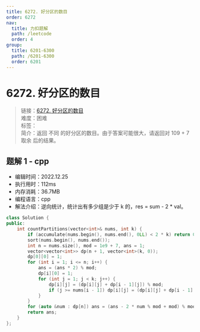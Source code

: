 ```yaml
---
title: 6272. 好分区的数目
order: 6272
nav:
  title: 力扣题解
  path: /leetcode
  order: 4
group:
  title: 6201-6300
  path: /6201-6300
  order: 6201
---
```


# 6272. 好分区的数目

> 链接：[6272. 好分区的数目](https://leetcode.cn/problems/number-of-great-partitions/)  
> 难度：困难  
> 标签：  
> 简介：返回 不同 的好分区的数目。由于答案可能很大，请返回对 109 + 7 取余 后的结果。

## 题解 1 - cpp

- 编辑时间：2022.12.25
- 执行用时：112ms
- 内存消耗：36.7MB
- 编程语言：cpp
- 解法介绍：逆向统计，统计出有多少组是少于 k 的，res = sum - 2 \* val。

```cpp
class Solution {
public:
    int countPartitions(vector<int>& nums, int k) {
        if (accumulate(nums.begin(), nums.end(), 0LL) < 2 * k) return 0;
        sort(nums.begin(), nums.end());
        int n = nums.size(), mod = 1e9 + 7, ans = 1;
        vector<vector<int>> dp(n + 1, vector<int>(k, 0));
        dp[0][0] = 1;
        for (int i = 1; i <= n; i++) {
            ans = (ans * 2) % mod;
            dp[i][0] = 1;
            for (int j = 1; j < k; j++) {
                dp[i][j] = (dp[i][j] + dp[i - 1][j]) % mod;
                if (j >= nums[i - 1]) dp[i][j] = (dp[i][j] + dp[i - 1][j - nums[i - 1]]) % mod;
            }
        }
        for (auto &num : dp[n]) ans = (ans - 2 * num % mod + mod) % mod;
        return ans;
    }
};
```
